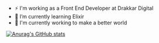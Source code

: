 

<!--
**kanwargill1992/kanwargill1992** is a ✨ _special_ ✨ repository because its `README.md` (this file) appears on your GitHub profile.

- 🌱 I’m currently learning ...
- 👯 I’m looking to collaborate on ...
- 🤔 I’m looking for help with ...
- 💬 Ask me about ...
- 📫 How to reach me: ...
- 😄 Pronouns: ...
- ⚡ Fun fact: ...
-->
- ⚡ I'm working as a Front End Developer at Drakkar Digital
- 🌱 I’m currently learning Elixir
- 🚶 I'm currently working to make a better world 

[![Anurag's GitHub stats](https://github-readme-stats.vercel.app/api?username=kanwargill1992)](https://github.com/kanwargill1992/github-readme-stats)
